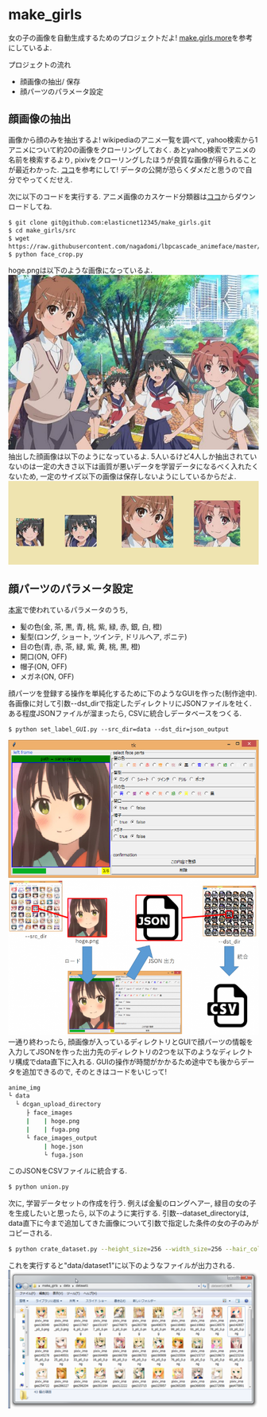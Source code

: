 # make_girls
女の子の画像を自動生成するためのプロジェクトだよ!
<a href="http://make.girls.moe/#/">make.girls.more</a>を参考にしているよ.

プロジェクトの流れ
+ 顔画像の抽出/ 保存
+ 顔パーツのパラメータ設定

## 顔画像の抽出
画像から顔のみを抽出するよ!
wikipediaのアニメ一覧を調べて, yahoo検索から1アニメについて約20の画像をクローリングしておく.
あとyahoo検索でアニメの名前を検索するより, pixivをクローリングしたほうが良質な画像が得られることが最近わかった.
<a href="http://www.mathgram.xyz/entry/scraping/pixiv">ココ</a>を参考にして!
データの公開が恐らくダメだと思うので自分でやってくだせえ.

次に以下のコードを実行する.
アニメ画像のカスケード分類器は<a href="https://github.com/nagadomi/lbpcascade_animeface">ココ</a>からダウンロードしてね.
```
$ git clone git@github.com:elasticnet12345/make_girls.git
$ cd make_girls/src
$ wget https://raw.githubusercontent.com/nagadomi/lbpcascade_animeface/master/lbpcascade_animeface.xml
$ python face_crop.py 
```
hoge.pngは以下のような画像になっているよ.
<img src="img/57569.png" alt="元画像" title="元画像"><br>
抽出した顔画像は以下のようになっているよ.
5人いるけど4人しか抽出されていないのは一定の大きさ以下は画質が悪いデータを学習データになるべく入れたくないため,
一定のサイズ以下の画像は保存しないようにしているからだよ.
<img src="img/croped_face.png" alt="croped" title="croped"><br>

## 顔パーツのパラメータ設定
<a href="http://make.girls.moe/#/">本家</a>で使われているパラメータのうち, <br>
- 髪の色(金, 茶, 黒, 青, 桃, 紫, 緑, 赤, 銀, 白, 橙)
- 髪型(ロング, ショート, ツインテ, ドリルヘア, ポニテ) 
- 目の色(青, 赤, 茶, 緑, 紫, 黄, 桃, 黒, 橙)
- 開口(ON, OFF)
- 帽子(ON, OFF)
- メガネ(ON, OFF)

顔パーツを登録する操作を単純化するために下のようなGUIを作った(制作途中).
各画像に対して引数--dst_dirで指定したディレクトリにJSONファイルを吐く.
ある程度JSONファイルが溜まったら, CSVに統合しデータベースをつくる.
```
$ python set_label_GUI.py --src_dir=data --dst_dir=json_output
```
<img src="img/GUI.png" alt="set_label_GUI" title="set_label_GUI"><br>
<img src="img/s_GUI_operation.png" alt="operation GUI" title="operation GUI"><br>
一通り終わったら, 顔画像が入っているディレクトリとGUIで顔パーツの情報を入力してJSONを作った出力先のディレクトリの2つを以下のようなディレクトリ構成でdata直下に入れる.
GUIの操作が時間がかかるため途中でも後からデータを追加できるので, そのときはコードをいじって!
```sh
anime_img
└ data
  └ dcgan_upload_directory
     ├ face_images 
     |    | hoge.png
     |    | fuga.png
     └ face_images_output
          | hoge.json
          └ fuga.json
```
このJSONをCSVファイルに統合する.
```sh
$ python union.py
```
次に, 学習データセットの作成を行う.
例えば金髪のロングヘアー, 緑目の女の子を生成したいと思ったら, 以下のように実行する.
引数--dataset_directoryは, data直下に今まで追加してきた画像について引数で指定した条件の女の子のみがコピーされる.
```sh
$ python crate_dataset.py --height_size=256 --width_size=256 --hair_color="gold" --hair_type="long" --eye_color="green" --dataset_directory dataset1
```
これを実行すると"data/dataset1"に以下のようなファイルが出力される.
<img src="img/gold_hair_green_eye.png" alt="gold_green" title="金髪ロング緑目"><br>





